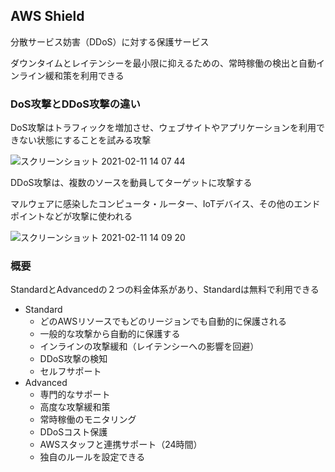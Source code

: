 ## AWS Shield

分散サービス妨害（DDoS）に対する保護サービス

ダウンタイムとレイテンシーを最小限に抑えるための、常時稼働の検出と自動インライン緩和策を利用できる

### DoS攻撃とDDoS攻撃の違い

DoS攻撃はトラフィックを増加させ、ウェブサイトやアプリケーションを利用できない状態にすることを試みる攻撃

![スクリーンショット 2021-02-11 14 07 44](https://user-images.githubusercontent.com/56820273/107604173-84803b80-6c72-11eb-9fca-ee567931ee2f.png)

DDoS攻撃は、複数のソースを動員してターゲットに攻撃する

マルウェアに感染したコンピュータ・ルーター、IoTデバイス、その他のエンドポイントなどが攻撃に使われる

![スクリーンショット 2021-02-11 14 09 20](https://user-images.githubusercontent.com/56820273/107604215-bdb8ab80-6c72-11eb-9c7e-21708b475e20.png)

### 概要

StandardとAdvancedの２つの料金体系があり、Standardは無料で利用できる

- Standard
  - どのAWSリソースでもどのリージョンでも自動的に保護される
  - 一般的な攻撃から自動的に保護する
  - インラインの攻撃緩和（レイテンシーへの影響を回避）
  - DDoS攻撃の検知
  - セルフサポート
- Advanced
  - 専門的なサポート
  - 高度な攻撃緩和策
  - 常時稼働のモニタリング
  - DDoSコスト保護
  - AWSスタッフと連携サポート（24時間）
  - 独自のルールを設定できる
  
  
